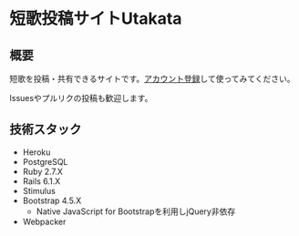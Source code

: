 # 短歌投稿サイトUtakata

## 概要

短歌を投稿・共有できるサイトです。[アカウント登録](https://utakatanka.jp/users/sign_up)して使ってみてください。

Issuesやプルリクの投稿も歓迎します。

## 技術スタック

- Heroku
- PostgreSQL
- Ruby 2.7.X
- Rails 6.1.X
- Stimulus
- Bootstrap 4.5.X
  - Native JavaScript for Bootstrapを利用しjQuery非依存
- Webpacker
